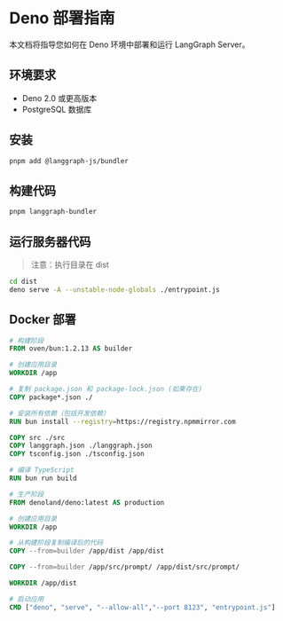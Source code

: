# Deno 部署指南

本文档将指导您如何在 Deno 环境中部署和运行 LangGraph Server。

## 环境要求

- Deno 2.0 或更高版本
- PostgreSQL 数据库

## 安装

```bash
pnpm add @langgraph-js/bundler
```

## 构建代码

```sh
pnpm langgraph-bundler
```

## 运行服务器代码

> 注意：执行目录在 dist

```sh
cd dist
deno serve -A --unstable-node-globals ./entrypoint.js
```

## Docker 部署

```dockerfile
# 构建阶段
FROM oven/bun:1.2.13 AS builder

# 创建应用目录
WORKDIR /app

# 复制 package.json 和 package-lock.json (如果存在)
COPY package*.json ./

# 安装所有依赖（包括开发依赖）
RUN bun install --registry=https://registry.npmmirror.com

COPY src ./src
COPY langgraph.json ./langgraph.json
COPY tsconfig.json ./tsconfig.json

# 编译 TypeScript
RUN bun run build

# 生产阶段
FROM denoland/deno:latest AS production

# 创建应用目录
WORKDIR /app

# 从构建阶段复制编译后的代码
COPY --from=builder /app/dist /app/dist

COPY --from=builder /app/src/prompt/ /app/dist/src/prompt/

WORKDIR /app/dist

# 启动应用
CMD ["deno", "serve", "--allow-all","--port 8123", "entrypoint.js"]
```
